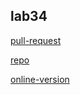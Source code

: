 ## lab34

[pull-request](https://github.com/Motasem-Sulaiman/todo-app/pull/17)

[repo](https://github.com/Motasem-Sulaiman/todo-app)

[online-version](https://cosmic-duckanoo-ed9e8c.netlify.app/)

